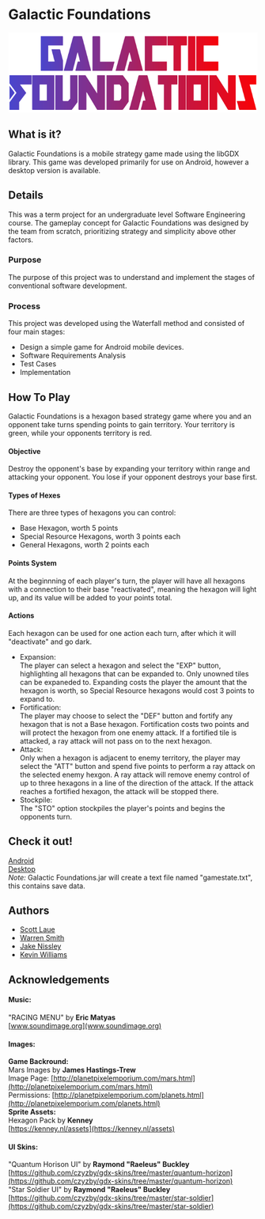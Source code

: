 # Galactic Foundations
<p align="center">
     <img width="678" height="162"
          title="Galactic Foundations Logo" src="./android/assets/Title.png"> 
</p>
     
## What is it?
Galactic Foundations is a mobile strategy game made using the libGDX library.
This game was developed primarily for use on Android, however a desktop version is available.

## Details
This was a term project for an undergraduate level Software Engineering course.
The gameplay concept for Galactic Foundations was designed by the team from scratch,
prioritizing strategy and simplicity above other factors.

### Purpose ###
The purpose of this project was to understand and implement the stages of conventional software development.

### Process ###
This project was developed using the Waterfall method and consisted of four main stages:

 - Design a simple game for Android mobile devices.  
 - Software Requirements Analysis    
 - Test Cases  
 - Implementation  

## How To Play ##
Galactic Foundations is a hexagon based strategy game where you and an opponent take turns spending points to gain territory.
Your territory is green, while your opponents territory is red.

#### Objective ####
Destroy the opponent's base by expanding your territory within range and attacking your opponent.
You lose if your opponent destroys your base first.

#### Types of Hexes ####
There are three types of hexagons you can control:
 - Base Hexagon, worth 5 points
 - Special Resource Hexagons, worth 3 points each
 - General Hexagons, worth 2 points each

#### Points System ####
At the beginnning of each player's turn, the player will have all hexagons with a connection to their base "reactivated", meaning the hexagon
will light up, and its value will be added to your points total.

#### Actions ####
Each hexagon can be used for one action each turn, after which it will "deactivate" and go dark.
 - Expansion:  
 The player can select a hexagon and select the "EXP" button, highlighting all hexagons that can be expanded to.
 Only unowned tiles can be expaneded to. Expanding costs the player the amount that the hexagon is worth, so Special Resource hexagons
 would cost 3 points to expand to.  
 - Fortification:  
 The player may choose to select the "DEF" button and fortify any hexagon that is not a Base hexagon. Fortification costs two points and will protect the hexagon from
 one enemy attack. If a fortified tile is attacked, a ray attack will not pass on to the next hexagon.
 - Attack:  
 Only when a hexagon is adjacent to enemy territory, the player may select the "ATT" button and spend five points to perform a ray attack on the selected enemy hexgon.
 A ray attack will remove enemy control of up to three hexagons in a line of the direction of the attack. If the attack reaches a fortified hexagon,
 the attack will be stopped there.  
 - Stockpile:  
 The "STO" option stockpiles the player's points and begins the opponents turn.  
 
## Check it out\! ##  
[Android](https://github.com/lauesa/GalacticFoundations/raw/master/Binder/Galactic%20Foundations.apk)  
[Desktop](https://github.com/lauesa/GalacticFoundations/raw/master/Binder/Galactic%20Foundations.jar)  
*Note:* Galactic Foundations.jar will create a text file named "gamestate.txt", this contains save data.
## Authors ##
 - [Scott Laue](https://github.com/lauesa)  
 - [Warren Smith](https://github.com/Dubyahs)  
 - [Jake Nissley](https://github.com/jakenissley)
 - [Kevin Williams](https://github.com/Borzantag)  
 
 ## Acknowledgements ##  
 #### Music: ####
"RACING MENU" by **Eric Matyas**  
[www.soundimage.org](www.soundimage.org)  

#### Images: ####  
**Game Backround:**  
Mars Images by **James Hastings-Trew**  
Image Page: [http://planetpixelemporium.com/mars.html](http://planetpixelemporium.com/mars.html)  
Permissions: [http://planetpixelemporium.com/planets.html](http://planetpixelemporium.com/planets.html)  
**Sprite Assets:**  
Hexagon Pack by **Kenney**  
[https://kenney.nl/assets](https://kenney.nl/assets)  

#### UI Skins: ####  
"Quantum Horison UI" by **Raymond "Raeleus" Buckley**  
[https://github.com/czyzby/gdx-skins/tree/master/quantum-horizon](https://github.com/czyzby/gdx-skins/tree/master/quantum-horizon)  
"Star Soldier UI" by **Raymond "Raeleus" Buckley**  
[https://github.com/czyzby/gdx-skins/tree/master/star-soldier](https://github.com/czyzby/gdx-skins/tree/master/star-soldier)  
